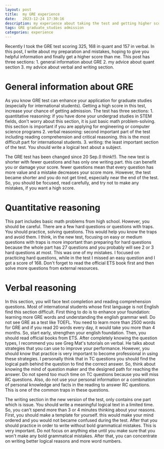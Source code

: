 ```yaml
---
layout: post
title:  my GRE experience
date:   2023-12-24 17:30:16
description: my experience about taking the test and getting higher scores
tags: GRE graduate_studies admission
categories: experience
---
```


Recently I took the GRE test scoring 325, 168 in quant and 157 in verbal. In this post, I write about my preparation and mistakes, hoping to give you helpful information and finally get a higher score than me. This post has three sections: 1. general information about GRE 2. my advice about quant section 3. my advice about verbal and writing section.

# General information about GRE
As you know GRE test can enhance your application for graduate studies (especially for international students). Getting a high score in this test, increase your chance of getting admission. The test has three sections: 1. quantitative reasoning: if you have done your undergrad studies in STEM fields, don't worry about this section, it is just basic math problem-solving. this section is important if you are applying for engineering or computer science programs 2. verbal reasoning: second important part of the test including reading comprehension and critical reasoning. this is the most difficult part for international students. 3. writing: the least important section of the test. You should write a logical text about a subject.

The GRE test has been changed since 20 Sep.(I think!!). The new test is shorter with fewer questions and has only one writing part. this can benefit you or damage your score. fewer questions mean that every question has more value and a mistake decreases your score more. However, the test became shorter and you do not get tired, especially near the end of the test. So, you should be focused, read carefully, and try not to make any mistakes, if you want a high score.

# Quantitative reasoning
This part includes basic math problems from high school. However, you should be careful. There are a few hard questions or questions with traps. You should practice, solving questions. This would help you know the traps and avoid them. I think, in the new test, focusing on easy or medium questions with traps is more important than preparing for hard questions because the whole part has 27 questions and you probably will see 2 or 3 hard questions at most. This was one of my mistakes. I focused on practicing hard questions, while in the test I missed an easy question and I got a score of 168. Don't forget to read the official ETS book first and then solve more questions from external resources.

# Verbal reasoning
In this section, you will face text completion and reading comprehension questions. Most of international students whose first language is not English find this section difficult. First thing to do is to enhance your foundation: learning more GRE words and understanding the english grammar well. Do not see GRE as a test like TOEFL. You need to learn more than 2500 words for GRE and if you read 20 words every day, it would take you more than 4 months. So, start early, strengthen your english foundation. Then, you should read official books from ETS. After completely knowing the question types, I recommend you see Greg Mat's tutorials on verbal. He talks about strategies that you can use to improve your performance. However, you should know that practice is very important to become professional in using these strategies. I personally think that in TC questions you should find the logical path behind the question to find the correct answer. So, think about knowing the mind of question maker and the designed path for reaching the answer. Do not spend too much time on TC questions because you will miss RC questions. Also, do not use your personal information or a combination of personal knowledge and facts in the reading to answer RC questions. This is one of the common traps in these questions.

The writing section in the new version of the test, only contains one part which is issue. You should write a meaningful logical text in a limited time. So, you can't spend more than 3 or 4 minutes thinking about your reasons. First, you should make a template for yourself. this would make your mind ordered and you would not became confused during the test. After that you should practice in order to write without bold grammatical mistakes. This is very important. Do not focus on anything else until you make sure that you won't make any bold grammatical mistakes. After that, you can concentrate on writing better logical reasons and more word numbers.
